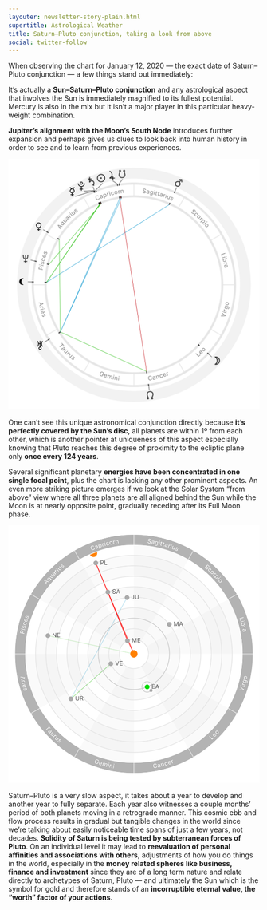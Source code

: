 ```yaml
---
layouter: newsletter-story-plain.html
supertitle: Astrological Weather
title: Saturn–Pluto conjunction, taking a look from above
social: twitter-follow
---
```


When observing the chart for January 12, 2020 — the exact date of Saturn–Pluto conjunction — a few things stand out immediately:

It’s actually a **Sun–Saturn–Pluto conjunction** and any astrological aspect that involves the Sun is immediately magnified to its fullest potential. Mercury is also in the mix but it isn’t a major player in this particular heavy-weight combination.

**Jupiter’s alignment with the Moon’s South Node** introduces further expansion and perhaps gives us clues to look back into human history in order to see and to learn from previous experiences.

<img loading="lazy" class="inline border" src="/images/newsletters/tn-chart-2020-01-12-saturn-pluto.png" alt="Astrological charts for January 12, 2019 with Saturn, Pluto and the Sun conjunction.">

One can’t see this unique astronomical conjunction directly because **it’s perfectly covered by the Sun’s disc**, all planets are within 1º from each other, which is another pointer at uniqueness of this aspect especially knowing that Pluto reaches this degree of proximity to the ecliptic plane only **once every 124 years**.

Several significant planetary **energies have been concentrated in one single focal point**, plus the chart is lacking any other prominent aspects. An even more striking picture emerges if we look at the Solar System “from above” view where all three planets are all aligned behind the Sun while the Moon is at nearly opposite point, gradually receding after its Full Moon phase.

<img loading="lazy" class="inline border" src="/images/newsletters/tn-chart-2020-01-12-solar-system-saturn-pluto.png" alt="Solar system view for January 12, 2019 with Saturn, Pluto and the Sun conjunction.">

Saturn–Pluto is a very slow aspect, it takes about a year to develop and another year to fully separate. Each year also witnesses a couple months’ period of both planets moving in a retrograde manner. This cosmic ebb and flow process results in gradual but tangible changes in the world since we’re talking about easily noticeable time spans of just a few years, not decades. **Solidity of Saturn is being tested by subterranean forces of Pluto**. On an individual level it may lead to **reevaluation of personal affinities and associations with others**, adjustments of how you do things in the world, especially in the **money related spheres like business, finance and investment** since they are of a long term nature and relate directly to archetypes of Saturn, Pluto — and ultimately the Sun which is the symbol for gold and therefore stands of an **incorruptible eternal value, the “worth” factor of your actions**.